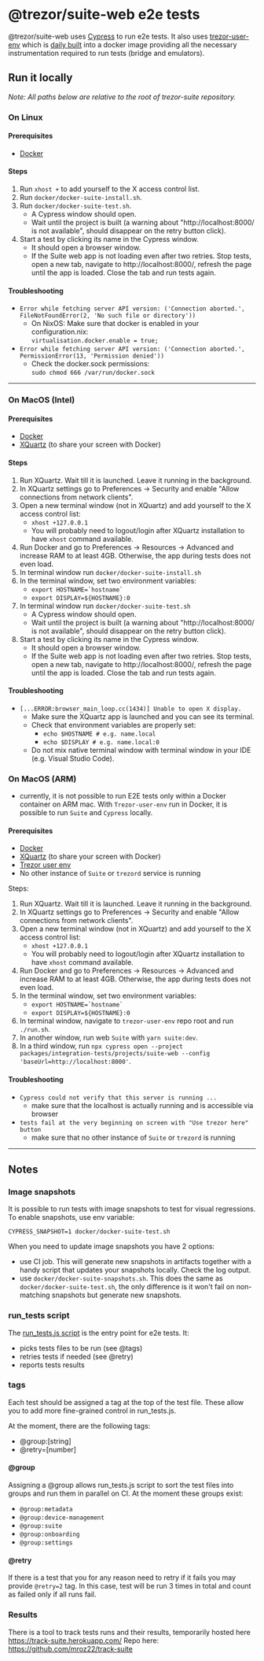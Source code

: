 # @trezor/suite-web e2e tests

@trezor/suite-web uses [Cypress](https://docs.cypress.io/guides/overview/why-cypress.html) to run e2e tests. It also uses [trezor-user-env](https://github.com/trezor/trezor-user-env) which is [daily built](https://gitlab.com/satoshilabs/trezor/trezor-user-env/-/pipelines) into a docker image providing all the necessary instrumentation required to run tests (bridge and emulators).

## Run it locally

_Note: All paths below are relative to the root of trezor-suite repository._

### On Linux

#### Prerequisites

-   [Docker](https://docs.docker.com/engine/install/)

#### Steps

1. Run `xhost +` to add yourself to the X access control list.
1. Run `docker/docker-suite-install.sh`.
1. Run `docker/docker-suite-test.sh`.
    - A Cypress window should open.
    - Wait until the project is built (a warning about "http://localhost:8000/ is not available", should disappear on the retry button click).
1. Start a test by clicking its name in the Cypress window.
    - It should open a browser window.
    - If the Suite web app is not loading even after two retries. Stop tests, open a new tab, navigate to http://localhost:8000/, refresh the page until the app is loaded. Close the tab and run tests again.

#### Troubleshooting

-   `Error while fetching server API version: ('Connection aborted.', FileNotFoundError(2, 'No such file or directory'))`
    -   On NixOS: Make sure that docker is enabled in your configuration.nix:\
        `virtualisation.docker.enable = true;`
-   `Error while fetching server API version: ('Connection aborted.', PermissionError(13, 'Permission denied'))`
    -   Check the docker.sock permissions:\
        `sudo chmod 666 /var/run/docker.sock`

---

### On MacOS (Intel)

#### Prerequisites

-   [Docker](https://docs.docker.com/desktop/mac/install/)
-   [XQuartz](https://www.xquartz.org/) (to share your screen with Docker)

#### Steps

1. Run XQuartz. Wait till it is launched. Leave it running in the background.
1. In XQuartz settings go to Preferences -> Security and enable "Allow connections from network clients".
1. Open a new terminal window (not in XQuartz) and add yourself to the X access control list:
    - `xhost +127.0.0.1`
    - You will probably need to logout/login after XQuartz installation to have `xhost` command available.
1. Run Docker and go to Preferences -> Resources -> Advanced and increase RAM to at least 4GB. Otherwise, the app during tests does not even load.
1. In terminal window run `docker/docker-suite-install.sh`
1. In the terminal window, set two environment variables:
    - `` export HOSTNAME=`hostname` ``
    - `export DISPLAY=${HOSTNAME}:0`
1. In terminal window run `docker/docker-suite-test.sh`
    - A Cypress window should open.
    - Wait until the project is built (a warning about "http://localhost:8000/ is not available", should disappear on the retry button click).
1. Start a test by clicking its name in the Cypress window.
    - It should open a browser window.
    - If the Suite web app is not loading even after two retries. Stop tests, open a new tab, navigate to http://localhost:8000/, refresh the page until the app is loaded. Close the tab and run tests again.

#### Troubleshooting

-   `[...ERROR:browser_main_loop.cc(1434)] Unable to open X display.`
    -   Make sure the XQuartz app is launched and you can see its terminal.
    -   Check that environment variables are properly set:
        -   `echo $HOSTNAME # e.g. name.local`
        -   `echo $DISPLAY # e.g. name.local:0`
    -   Do not mix native terminal window with terminal window in your IDE (e.g. Visual Studio Code).

### On MacOS (ARM)

-   currently, it is not possible to run E2E tests only within a Docker container on ARM mac. With `Trezor-user-env` run in Docker, it is possible to run `Suite` and `Cypress` locally.

#### Prerequisites

-   [Docker](https://docs.docker.com/desktop/mac/install/)
-   [XQuartz](https://www.xquartz.org/) (to share your screen with Docker)
-   [Trezor user env](https://github.com/trezor/trezor-user-env)
-   No other instance of `Suite` or `trezord` service is running

Steps:

1. Run XQuartz. Wait till it is launched. Leave it running in the background.
1. In XQuartz settings go to Preferences -> Security and enable "Allow connections from network clients".
1. Open a new terminal window (not in XQuartz) and add yourself to the X access control list:
    - `xhost +127.0.0.1`
    - You will probably need to logout/login after XQuartz installation to have `xhost` command available.
1. Run Docker and go to Preferences -> Resources -> Advanced and increase RAM to at least 4GB. Otherwise, the app during tests does not even load.
1. In the terminal window, set two environment variables:
    - `` export HOSTNAME=`hostname`  ``
    - `export DISPLAY=${HOSTNAME}:0`
1. In terminal window, navigate to `trezor-user-env` repo root and run `./run.sh`.
1. In another window, run web `Suite` with `yarn suite:dev`.
1. In a third window, run `npx cypress open --project packages/integration-tests/projects/suite-web --config 'baseUrl=http://localhost:8000'`.

#### Troubleshooting

-   `Cypress could not verify that this server is running ...`
    -   make sure that the localhost is actually running and is accessible via browser
-   `tests fail at the very beginning on screen with "Use trezor here" button`
    -   make sure that no other instance of `Suite` or `trezord` is running

---

## Notes

### Image snapshots

It is possible to run tests with image snapshots to test for visual regressions. To enable snapshots, use env variable:

`CYPRESS_SNAPSHOT=1 docker/docker-suite-test.sh`

When you need to update image snapshots you have 2 options:

-   use CI job. This will generate new snapshots in artifacts together with a handy script that updates your snapshots locally. Check the log output.
-   use `docker/docker-suite-snapshots.sh`. This does the same as `docker/docker-suite-test.sh`, the only difference is it won't fail on non-matching snapshots but generate new snapshots.

### run_tests script

The [run_tests.js script](https://github.com/trezor/trezor-suite/blob/develop/packages/integration-tests/projects/suite-web/run_tests.js)
is the entry point for e2e tests. It:

-   picks tests files to be run (see @tags)
-   retries tests if needed (see @retry)
-   reports tests results

### tags

Each test should be assigned a tag at the top of the test file. These allow you to add more fine-grained control
in run_tests.js.

At the moment, there are the following tags:

-   @group:[string]
-   @retry=[number]

#### @group

Assigning a @group allows run_tests.js script to sort the test files into groups and run them in parallel on CI. At the moment these groups exist:

-   `@group:metadata`
-   `@group:device-management`
-   `@group:suite`
-   `@group:onboarding`
-   `@group:settings`

#### @retry

If there is a test that you for any reason need to retry if it fails you may provide `@retry=2` tag. In this
case, test will be run 3 times in total and count as failed only if all runs fail.

### Results

There is a tool to track tests runs and their results, temporarily hosted here https://track-suite.herokuapp.com/
Repo here: https://github.com/mroz22/track-suite
